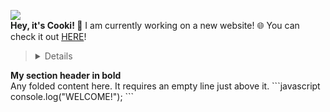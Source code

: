 ![](http://cooki-studios.github.io/img/CookiWeb.png)
<br>
__Hey, it's Cooki! 👋__
I am currently working on a new website! 🌐 You can check it out [HERE](https://cooki-studios.github.io)!
<br>

><details>
<summary><b>My section header in bold</b></summary>
  Any folded content here. It requires an empty line just above it.
  ```javascript
    console.log("WELCOME!");
  ```
</details>
